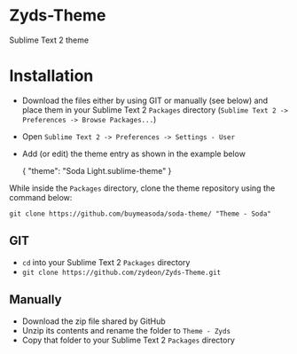 Zyds-Theme
==========

Sublime Text 2 theme

# Installation

* Download the files either by using GIT or manually (see below) and place them in your Sublime Text 2 `Packages` directory (`Sublime Text 2 -> Preferences -> Browse Packages...`)
* Open `Sublime Text 2 -> Preferences -> Settings - User`
* Add (or edit) the theme entry as shown in the example below

    {
        "theme": "Soda Light.sublime-theme"
    }
	

While inside the `Packages` directory, clone the theme repository using the command below:

    git clone https://github.com/buymeasoda/soda-theme/ "Theme - Soda"

## GIT

* `cd` into your Sublime Text 2 `Packages` directory
* `git clone https://github.com/zydeon/Zyds-Theme.git`

## Manually
* Download the zip file shared by GitHub
* Unzip its contents and rename the folder to `Theme - Zyds`
* Copy that folder to your Sublime Text 2 `Packages` directory

